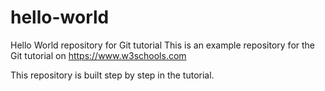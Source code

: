 # hello-world
Hello World repository for Git tutorial
This is an example repository for the Git tutorial on https://www.w3schools.com

This repository is built step by step in the tutorial. 